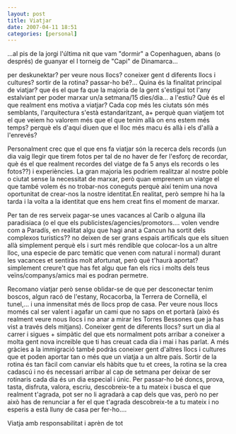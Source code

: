 ```yaml
---
layout: post
title: Viatjar
date: 2007-04-11 18:51
categories: [personal]
---
```

...al pis de la jorgi l'última nit que vam "dormir" a Copenhaguen, abans (o després) de guanyar el I torneig de "Capi" de Dinamarca...

per deskunektar? per veure nous llocs? coneixer gent d diferents llocs i cultures? sortir de la rotina? passar-ho bé?...
Quina és la finalitat principal de viatjar? que és el que fa que la majoria de la gent s'estigui tot l'any estalviant per poder marxar un/a setmana/15 dies/dia... a l'estiu? Què és el que realment ens motiva a viatjar? Cada cop més les ciutats són més semblants, l'arquitectura s'està estandaritzant, a+ perquè quan viatjem tot el que veiem ho valorem més que el que tenim allà on ens estem més temps? perquè els d'aquí diuen que el lloc més macu és allà i els d'allà a l'enrevés?

Personalment crec que el que ens fa viatjar són la recerca dels records (un dia vaig llegir que tirem fotos per tal de no haver de fer l'esforç de recordar, què és el que realment recordes del viatge de fa 5 anys els records o les fotos??) i experiències. La gran majoria les podriem realitzar al nostre poble o ciutat sense la necessitat de marxar, però quan emprenem un viatge el que també volem és no trobar-nos coneguts perquè així tenim una nova oportunitat de crear-nos la nostre identitat.En realitat, però sempre hi ha la tarda i la volta a la identitat que ens hem creat fins el moment de marxar.

Per tan de res serveix pagar-se unes vacances al Carib o alguna illa paradisiaca (o el que els publicistes/agencies/promotors.... volen vendre com a Paradís, en realitat algu que hagi anat a Cancun ha sortit dels complexos turistics?? no deixen de ser grans espais artificals que els situen allà simplement perquè els i surt més rendible que colocar-los a un altre lloc, una especie de parc temàtic que venen com natural i normal) durant les vacances et sentiràs molt afortunat, però qué t'haurà aportat? simplement creure't que has fet algu que fan els rics i molts dels teus veïns/companys/amics mai es podran permetre.

Recomano viatjar però sense oblidar-se de que per desconectar tenim boscos, algun racó de l'estany, Rocacorba, la Terrera de Cornellà, el tunel,... i una inmensitat més de llocs prop de casa. Per veure nous llocs momés cal ser valent i agafar un camí que no saps on et portarà (això és realment veure nous llocs i no anar a mirar les Torres Bessones que ja has vist a través dels mitjans). Coneixer gent de diferents llocs? surt un dia al carrer i sigues + simpàtic del que ets normalment pots arribar a coneixer a molta gent nova increible que ti has creuat cada dia i mai i has parlat. A més gràcies a la immigració també podràs coneixer gent d'altres llocs i cultures que et poden aportar tan o més que un viatja a un altre país. Sortir de la rotina és tan fàcil com canviar els hàbits que tu et crees, la rotina se la crea cadascú i no és necessari arribar al cap de setmana per deixar de ser rotinaris cada dia és un dia especial i únic. Per passar-ho bé doncs, prova, tasta, disfruta, valora, escriu, descobreix-te a tu mateix i busca el que realment t'agrada, pot ser no li agradarà a cap dels que vas, però no per això has de renunciar a fer el que t'agrada descobreix-te a tu mateix i no esperis a està lluny de casa per fer-ho....

Viatja amb responsabilitat i aprèn de tot
